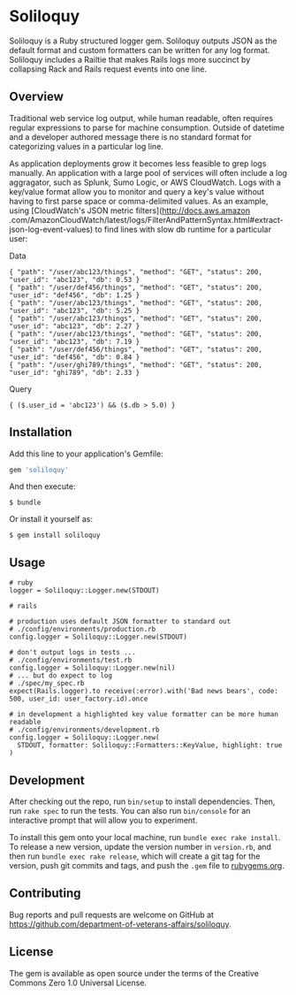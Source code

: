 # Soliloquy

Soliloquy is a Ruby structured logger gem. Soliloquy outputs JSON as the default format and custom
formatters can be written for any log format. Soliloquy includes a Railtie that
makes Rails logs more succinct by collapsing Rack and Rails request events into one line.

## Overview

Traditional web service log output, while human readable, often requires regular expressions to parse 
for machine consumption. Outside of datetime and a developer authored message there is no standard format 
for categorizing values in a particular log line.

As application deployments grow it becomes less feasible to grep logs manually. An application with a 
large pool of services will often include a log aggragator, such as Splunk, Sumo Logic, or AWS CloudWatch. 
Logs with a key/value format allow you to monitor and query a key's value without having to first parse
space or comma-delimited values. As an example, using [CloudWatch's JSON metric filters](http://docs.aws.amazon
.com/AmazonCloudWatch/latest/logs/FilterAndPatternSyntax.html#extract-json-log-event-values) 
to find lines with slow db runtime for a particular user:

Data
```
{ "path": "/user/abc123/things", "method": "GET", "status": 200, "user_id": "abc123", "db": 0.53 }
{ "path": "/user/def456/things", "method": "GET", "status": 200, "user_id": "def456", "db": 1.25 }
{ "path": "/user/abc123/things", "method": "GET", "status": 200, "user_id": "abc123", "db": 5.25 }
{ "path": "/user/abc123/things", "method": "GET", "status": 200, "user_id": "abc123", "db": 2.27 }
{ "path": "/user/abc123/things", "method": "GET", "status": 200, "user_id": "abc123", "db": 7.19 }
{ "path": "/user/def456/things", "method": "GET", "status": 200, "user_id": "def456", "db": 0.84 }
{ "path": "/user/ghi789/things", "method": "GET", "status": 200, "user_id": "ghi789", "db": 2.33 }
```

Query
```
{ ($.user_id = 'abc123') && ($.db > 5.0) }
```

## Installation

Add this line to your application's Gemfile:

```ruby
gem 'soliloquy'
```

And then execute:

    $ bundle

Or install it yourself as:

    $ gem install soliloquy

## Usage

	# ruby
    logger = Soliloquy::Logger.new(STDOUT)
    
    # rails
    
    # production uses default JSON formatter to standard out
    # ./config/environments/production.rb
    config.logger = Soliloquy::Logger.new(STDOUT)
    
    # don't output logs in tests ...
    # ./config/environments/test.rb
    config.logger = Soliloquy::Logger.new(nil)
    # ... but do expect to log
    # ./spec/my_spec.rb
    expect(Rails.logger).to receive(:error).with('Bad news bears', code: 500, user_id: user_factory.id).once
    
    # in development a highlighted key value formatter can be more human readable
    # ./config/environments/development.rb
    config.logger = Soliloquy::Logger.new(
      STDOUT, formatter: Soliloquy::Formatters::KeyValue, highlight: true
    )

## Development

After checking out the repo, run `bin/setup` to install dependencies. Then, run `rake spec` to run the tests. You can also run `bin/console` for an interactive prompt that will allow you to experiment.

To install this gem onto your local machine, run `bundle exec rake install`. To release a new version, update the version number in `version.rb`, and then run `bundle exec rake release`, which will create a git tag for the version, push git commits and tags, and push the `.gem` file to [rubygems.org](https://rubygems.org).

## Contributing

Bug reports and pull requests are welcome on GitHub at https://github.com/department-of-veterans-affairs/soliloquy.

## License

The gem is available as open source under the terms of the Creative Commons Zero 1.0 Universal License.
